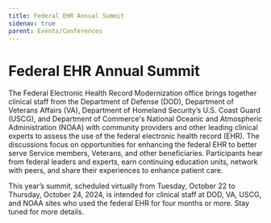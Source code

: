 ```yaml
---
title: Federal EHR Annual Summit
sidenav: true
parent: Events/Conferences
---
```

# Federal EHR Annual Summit

The Federal Electronic Health Record Modernization office brings together clinical staff from the Department of Defense (DOD), Department of Veterans Affairs (VA),  Department of Homeland Security’s U.S. Coast Guard (USCG), and Department of Commerce's National Oceanic and Atmospheric Administration (NOAA) with community providers and other leading clinical experts to assess the use of the federal electronic health record (EHR). The discussions focus on opportunities for enhancing the federal EHR to better serve Service members, Veterans, and other beneficiaries. Participants hear from federal leaders and experts, earn continuing education units, network with peers, and share their experiences to enhance patient care.

 This year’s summit, scheduled virtually from Tuesday, October 22 to Thursday, October 24, 2024, is intended for clinical staff at DOD, VA, USCG, and NOAA sites who used the federal EHR for four months or more. Stay tuned for more details. 

